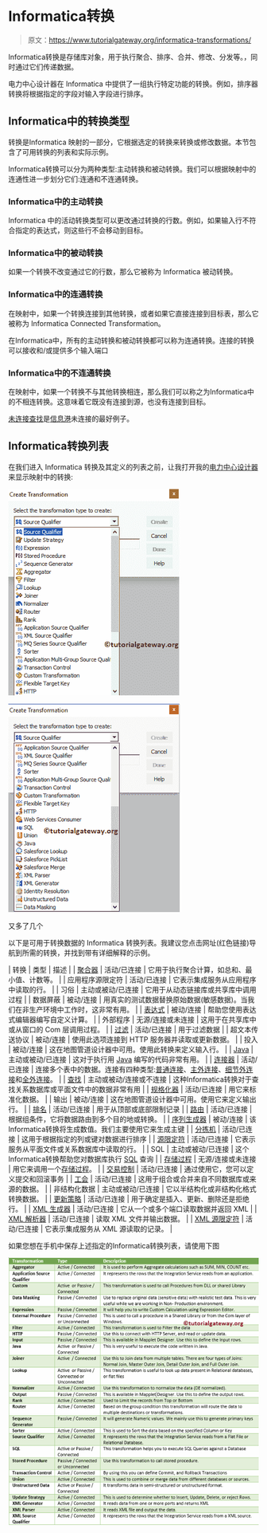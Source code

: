 # Informatica转换

> 原文：<https://www.tutorialgateway.org/informatica-transformations/>

Informatica转换是存储库对象，用于执行聚合、排序、合并、修改、分发等。，同时通过它们传递数据。

电力中心设计器在 Informatica 中提供了一组执行特定功能的转换。例如，排序器转换将根据指定的字段对输入字段进行排序。

## Informatica中的转换类型

转换是Informatica 映射的一部分，它根据选定的转换来转换或修改数据。本节包含了可用转换的列表和实际示例。

Informatica转换可以分为两种类型:主动转换和被动转换。我们可以根据映射中的连通性进一步划分它们:连通和不连通转换。

### Informatica中的主动转换

Informatica 中的活动转换类型可以更改通过转换的行数。例如，如果输入行不符合指定的表达式，则这些行不会移动到目标。

### Informatica中的被动转换

如果一个转换不改变通过它的行数，那么它被称为 Informatica 被动转换。

### Informatica中的连通转换

在映射中，如果一个转换连接到其他转换，或者如果它直接连接到目标表，那么它被称为 Informatica Connected Transformation。

在Informatica中，所有的主动转换和被动转换都可以称为连通转换。连接的转换可以接收和/或提供多个输入端口

### Informatica中的不连通转换

在映射中，如果一个转换不与其他转换相连，那么我们可以称之为Informatica中的不相连转换。这意味着它既没有连接到源，也没有连接到目标。

[未连接查找](https://www.tutorialgateway.org/unconnected-lookup-transformation-in-informatica/)是[信息港](https://www.tutorialgateway.org/informatica/)未连接的最好例子。

## Informatica转换列表

在我们进入 Informatica 转换及其定义的列表之前，让我打开我的[电力中心设计器](https://www.tutorialgateway.org/informatica-powercenter-designer/)来显示映射中的转换:

![Informatica Transformations 1](img/2818445503fbd25bf1c294e6dc6afb24.png)

![Informatica Transformations 2](img/6b447c120d8feff1d9b4d0db3a8f00a8.png)

又多了几个

以下是可用于转换数据的 Informatica 转换列表。我建议您点击网址(红色链接)导航到所需的转换，并找到带有详细解释的示例。

| 转换 | 类型 | 描述 |
| [聚合器](https://www.tutorialgateway.org/aggregator-transformation-in-informatica/) | 活动/已连接 | 它用于执行聚合计算，如总和、最小值、计数等。 |
| 应用程序源限定符 | 活动/已连接 | 它表示集成服务从应用程序中读取的行。 |
| 习俗 | 主动或被动/已连接 | 它用于从动态链接库或共享库中调用过程 |
| 数据屏蔽 | 被动/连接 | 用真实的测试数据替换原始数据(敏感数据)。当我们在非生产环境中工作时，这非常有用。 |
| [表达式](https://www.tutorialgateway.org/expression-transformation-in-informatica/) | 被动/连接 | 帮助您使用表达式编辑器编写自定义计算。 |
| 外部程序 | 无源/连接或未连接 | 这用于在共享库中或从窗口的 Com 层调用过程。 |
| [过滤](https://www.tutorialgateway.org/filter-transformation-in-informatica/) | 活动/已连接 | 用于过滤数据 |
| 超文本传送协议 | 被动/连接 | 使用此选项连接到 HTTP 服务器并读取或更新数据。 |
| 投入 | 被动/连接 | 这在地图管道设计器中可用。使用此转换来定义输入行。 |
| [Java](https://www.tutorialgateway.org/java-transformation-in-informatica/) | 主动或被动/已连接 | 这对于执行用 [Java](https://www.tutorialgateway.org/java-tutorial/) 编写的代码非常有用。 |
| [连接器](https://www.tutorialgateway.org/joiner-transformation-in-informatica/) | 活动/已连接 | 连接多个表中的数据。连接有四种类型:[普通连接](https://www.tutorialgateway.org/joiner-transformation-in-informatica/)、[主外连接](https://www.tutorialgateway.org/master-outer-join-in-informatica/)、[细节外连接](https://www.tutorialgateway.org/detail-outer-join-in-informatica/)和[全外连接](https://www.tutorialgateway.org/full-outer-join-in-informatica/)。 |
| [查找](https://www.tutorialgateway.org/lookup-transformation-in-informatica/) | 主动或被动/连接或不连接 | 这种Informatica转换对于查找关系数据库或平面文件中的数据非常有用 |
| [规格化器](https://www.tutorialgateway.org/normalizer-transformation-in-informatica/) | 活动/已连接 | 用它来标准化数据。 |
| 输出 | 被动/连接 | 这在地图管道设计器中可用。使用它来定义输出行。 |
| [排名](https://www.tutorialgateway.org/rank-transformation-in-informatica/) | 活动/已连接 | 用于从顶部或底部限制记录 |
| [路由](https://www.tutorialgateway.org/router-transformation-in-informatica/) | 活动/已连接 | 根据组条件，它将数据路由到多个目的地或转换。 |
| [序列生成器](https://www.tutorialgateway.org/sequence-generator-transformation-in-informatica/) | 被动/连接 | 该Informatica转换将生成数值。我们主要使用它来生成主键 |
| [分拣机](https://www.tutorialgateway.org/sorter-transformation-in-informatica/) | 活动/已连接 | 这用于根据指定的列或键对数据进行排序 |
| [源限定符](https://www.tutorialgateway.org/source-qualifier-transformation-in-informatica/) | 活动/已连接 | 它表示服务从平面文件或关系数据库中读取的行。 |
| SQL | 主动或被动/已连接 | 这个Informatica转换帮助您对数据库执行 [SQL](https://www.tutorialgateway.org/sql/) 查询 |
| [存储过程](https://www.tutorialgateway.org/stored-procedure-transformation-in-informatica/) | 无源/连接或未连接 | 用它来调用一个[存储过程](https://www.tutorialgateway.org/stored-procedures-in-sql/)。 |
| [交易控制](https://www.tutorialgateway.org/transaction-control-transformation-in-informatica/) | 活动/已连接 | 通过使用它，您可以定义提交和回滚事务 |
| [工会](https://www.tutorialgateway.org/union-transformation-in-informatica/) | 活动/已连接 | 这用于组合或合并来自不同数据库或来源的数据。 |
| 非结构化数据 | 主动或被动/已连接 | 它以半结构化或非结构化格式转换数据。 |
| [更新策略](https://www.tutorialgateway.org/update-strategy-transformation-in-informatica/) | 活动/已连接 | 用于确定是插入、更新、删除还是拒绝行。 |
| [XML 生成器](https://www.tutorialgateway.org/xml-generator-transformation-in-informatica/) | 活动/已连接 | 它从一个或多个端口读取数据并返回 XML |
| [XML 解析器](https://www.tutorialgateway.org/xml-parser-transformation-in-informatica/) | 活动/已连接 | 读取 XML 文件并输出数据。 |
| [XML 源限定符](https://www.tutorialgateway.org/xml-source-qualifier-informatica/) | 活动/已连接 | 它表示集成服务从 XML 源读取的记录。 |

如果您想在手机中保存上述指定的Informatica转换列表，请使用下图

![Informatica Transformations 3](img/5a9a0a5d404f9210e883906e40726332.png)